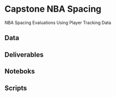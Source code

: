 # Capstone NBA Spacing
NBA Spacing Evaluations Using Player Tracking Data

## Data

## Deliverables

## Noteboks

## Scripts
